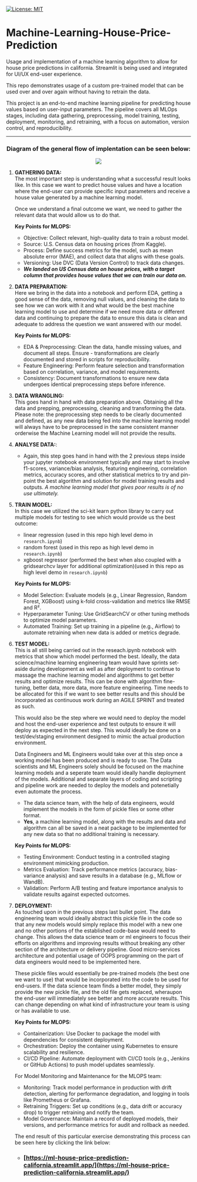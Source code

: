 [![License: MIT](https://img.shields.io/badge/License-MIT-yellow.svg)](https://opensource.org/licenses/MIT)

# Machine-Learning-House-Price-Prediction

Usage and implementation of a machine learning algorithm to allow for house price predictions in california. Streamlit is being used and integrated for UI/UX end-user experience.

This repo demonstrates usage of a custom pre-trained model that can be used over and over again without having to retrain the data.

This project is an end-to-end machine learning pipeline for predicting house values based on user-input parameters. The pipeline covers all MLOps stages, including data gathering, preprocessing, model training, testing, deployment, monitoring, and retraining, with a focus on automation, version control, and reproducibility.

---


### **<p align="center"> Diagram of the general flow of implentation can be seen below:</p>**
<p align="center"><img src="https://github.com/thatwonguy/Machine-Learning-House-Price-Prediction/assets/78534460/134e2693-b975-4165-97c7-b6e0ad81b792"></p>


1. **GATHERING DATA:**  
   The most important step is understanding what a successful result looks like. In this case we want to predict house values and have a location where the end-user can provide specific input parameters and receive a house value generated by a machine learning model.

   Once we understand a final outcome we want, we need to gather the relevant data that would allow us to do that.

   **Key Points for MLOPS:**
      - Objective: Collect relevant, high-quality data to train a robust model.
      - Source: U.S. Census data on housing prices (from Kaggle).
      - Process: Define success metrics for the model, such as mean absolute error (MAE), and collect data that aligns with these goals.
      - Versioning: Use DVC (Data Version Control) to track data changes.
   - ***We landed on US Census data on house prices, with a target column that provides house values that we can train our data on.***

2. **DATA PREPARATION:**  
   Here we bring in the data into a notebook and perform EDA, getting a good sense of the data, removing null values, and cleaning the data to see how we can work with it and what would be the best machine learning model to use and determine if we need more data or different data and continuing to prepare the data to ensure this data is clean and adequate to address the question we want answered with our model.

   **Key Points for MLOPS:**
   - EDA & Preprocessing: Clean the data, handle missing values, and document all steps. Ensure - transformations are clearly documented and stored in scripts for reproducibility.
   - Feature Engineering: Perform feature selection and transformation based on correlation, variance, and model requirements.
   - Consistency: Document transformations to ensure new data undergoes identical preprocessing steps before inference.
3. **DATA WRANGLING:**  
   This goes hand in hand with data preparation above. Obtaining all the data and prepping, preprocessing, cleaning and transforming the data. Please note: the preprocessing step needs to be clearly documented and defined, as any new data being fed into the machine learning model will always have to be preprocessed in the same consistent manner orderwise the Machine Learning model will not provide the results.
4. **ANALYSE DATA:**:
   - Again, this step goes hand in hand with the 2 previous steps inside your jupyter notebook environment typically and may start to involve f1-scores, variance/bias analysis, featuring engineering, correlation metrics, accuracy scores, and other statistical metrics to try and pin-point the best algorithm and solution for model training results and outputs. *A machine learning model that gives poor results is of no use ultimately.*
5. **TRAIN MODEL:**  
   In this case we utilized the sci-kit learn python library to carry out multiple models for testing to see which would provide us the best outcome:
   - linear regression (used in this repo high level demo in `research.ipynb`)
   - random forest (used in this repo as high level demo in `research.ipynb`)
   - xgboost regressor (performed the best when also coupled with a gridsearchcv layer for additional optimization)(used in this repo as high level demo in `research.ipynb`)

   **Key Points for MLOPS:**
   - Model Selection: Evaluate models (e.g., Linear Regression, Random Forest, XGBoost) using k-fold cross-validation and metrics like RMSE and R².
   - Hyperparameter Tuning: Use GridSearchCV or other tuning methods to optimize model parameters.
   - Automated Training: Set up training in a pipeline (e.g., Airflow) to automate retraining when new data is added or metrics degrade.

6. **TEST MODEL:**  
   This is all still being carried out in the reseach.ipynb notebook with metrics that show which model performed the best. Ideally, the data science/machine learning engineering team would have sprints set-aside during development as well as after deployment to continue to massage the machine learning model and algorithms to get better results and optimize results. This can be done with algorithm fine-tuning, better data, more data, more feature engineering. Time needs to be allocated for this if we want to see better results and this should be incorporated as continuous work during an AGILE SPRINT and treated as such.  

   This would also be the step where we would need to deploy the model and host the end-user experience and test outputs to ensure it will deploy as expected in the next step. This would ideally be done on a test/dev/staging environment designed to mimic the actual production environment.  

   Data Engineers and ML Engineers would take over at this step once a working model has been produced and is ready to use. The Data scientists and ML Engineers solely should be focused on the machine learning models and a seperate team would ideally handle deployment of the models. Additional and separate layers of coding and scripting and pipeline work are needed to deploy the models and potenetially even automate the process.
   - The data science team, with the help of data engineers, would implement the models in the form of pickle files or some other format.
   - **Yes**, a machine learning model, along with the results and data and algorithm can all be saved in a neat package to be implemented for any new data so that no additional training is necessary.

   **Key Points for MLOPS:**
   - Testing Environment: Conduct testing in a controlled staging environment mimicking production.
   - Metrics Evaluation: Track performance metrics (accuracy, bias-variance analysis) and save results in a database (e.g., MLflow or WandB).
   - Validation: Perform A/B testing and feature importance analysis to validate results against expected outcomes.
7. **DEPLOYMENT:**  
   As touched upon in the previous steps last bullet point. The data engineering team would ideally abstract this pickle file in the code so that any new models would simply replace this model with a new one and no other portions of the established code-base would need to change. This allows the data science team or ml engineers to focus their efforts on algorithms and improving results without breaking any other section of the architecture or delivery pipeline. Good micro-services architecture and potential usage of OOPS programming on the part of data engineers would need to be implemented here.  
   
   These pickle files would essentially be pre-trained models (the best one we want to use) that would be incorporated into the code to be used for end-users. If the data science team finds a better model, they simply provide the new pickle file, and the old file gets replaced, wheraupon the end-user will immediately see better and more accurate results. This can change depending on what kind of infrastructure your team is using or has available to use.

   **Key Points for MLOPS:**
   - Containerization: Use Docker to package the model with dependencies for consistent deployment.
   - Orchestration: Deploy the container using Kubernetes to ensure scalability and resilience.
   - CI/CD Pipeline: Automate deployment with CI/CD tools (e.g., Jenkins or GitHub Actions) to push model updates seamlessly.

   For Model Monitoring and Maintenance for the MLOPS team:  
   - Monitoring: Track model performance in production with drift detection, alerting for performance degradation, and logging in tools like Prometheus or Grafana.
   - Retraining Triggers: Set up conditions (e.g., data drift or accuracy drop) to trigger retraining and notify the team.
   - Model Governance: Maintain a record of deployed models, their versions, and performance metrics for audit and rollback as needed.

   The end result of this particular exercise demonstrating this process can be seen here by clicking the link below:
   - ### [https://ml-house-price-prediction-california.streamlit.app/](https://ml-house-price-prediction-california.streamlit.app/)
